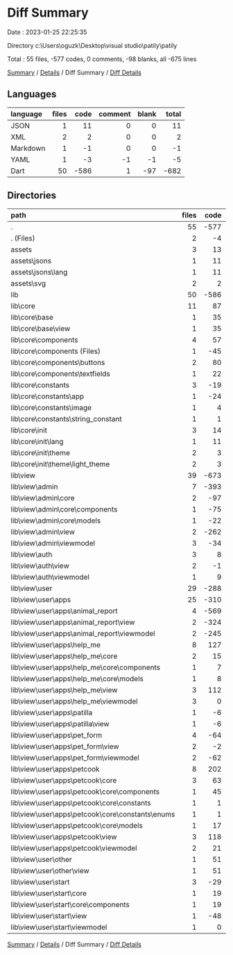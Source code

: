 # Diff Summary

Date : 2023-01-25 22:25:35

Directory c:\\Users\\oguzk\\Desktop\\visual studio\\patily\\patily

Total : 55 files,  -577 codes, 0 comments, -98 blanks, all -675 lines

[Summary](results.md) / [Details](details.md) / Diff Summary / [Diff Details](diff-details.md)

## Languages
| language | files | code | comment | blank | total |
| :--- | ---: | ---: | ---: | ---: | ---: |
| JSON | 1 | 11 | 0 | 0 | 11 |
| XML | 2 | 2 | 0 | 0 | 2 |
| Markdown | 1 | -1 | 0 | 0 | -1 |
| YAML | 1 | -3 | -1 | -1 | -5 |
| Dart | 50 | -586 | 1 | -97 | -682 |

## Directories
| path | files | code | comment | blank | total |
| :--- | ---: | ---: | ---: | ---: | ---: |
| . | 55 | -577 | 0 | -98 | -675 |
| . (Files) | 2 | -4 | -1 | -1 | -6 |
| assets | 3 | 13 | 0 | 0 | 13 |
| assets\\jsons | 1 | 11 | 0 | 0 | 11 |
| assets\\jsons\\lang | 1 | 11 | 0 | 0 | 11 |
| assets\\svg | 2 | 2 | 0 | 0 | 2 |
| lib | 50 | -586 | 1 | -97 | -682 |
| lib\\core | 11 | 87 | 1 | 6 | 94 |
| lib\\core\\base | 1 | 35 | 0 | 4 | 39 |
| lib\\core\\base\\view | 1 | 35 | 0 | 4 | 39 |
| lib\\core\\components | 4 | 57 | 1 | 5 | 63 |
| lib\\core\\components (Files) | 1 | -45 | 0 | -6 | -51 |
| lib\\core\\components\\buttons | 2 | 80 | 0 | 10 | 90 |
| lib\\core\\components\\textfields | 1 | 22 | 1 | 1 | 24 |
| lib\\core\\constants | 3 | -19 | 0 | -1 | -20 |
| lib\\core\\constants\\app | 1 | -24 | 0 | -1 | -25 |
| lib\\core\\constants\\image | 1 | 4 | 0 | 0 | 4 |
| lib\\core\\constants\\string_constant | 1 | 1 | 0 | 0 | 1 |
| lib\\core\\init | 3 | 14 | 0 | -2 | 12 |
| lib\\core\\init\\lang | 1 | 11 | 0 | 0 | 11 |
| lib\\core\\init\\theme | 2 | 3 | 0 | -2 | 1 |
| lib\\core\\init\\theme\\light_theme | 2 | 3 | 0 | -2 | 1 |
| lib\\view | 39 | -673 | 0 | -103 | -776 |
| lib\\view\\admin | 7 | -393 | -9 | -57 | -459 |
| lib\\view\\admin\\core | 2 | -97 | 0 | -9 | -106 |
| lib\\view\\admin\\core\\components | 1 | -75 | 0 | -7 | -82 |
| lib\\view\\admin\\core\\models | 1 | -22 | 0 | -2 | -24 |
| lib\\view\\admin\\view | 2 | -262 | -2 | -30 | -294 |
| lib\\view\\admin\\viewmodel | 3 | -34 | -7 | -18 | -59 |
| lib\\view\\auth | 3 | 8 | 0 | -1 | 7 |
| lib\\view\\auth\\view | 2 | -1 | 0 | -2 | -3 |
| lib\\view\\auth\\viewmodel | 1 | 9 | 0 | 1 | 10 |
| lib\\view\\user | 29 | -288 | 9 | -45 | -324 |
| lib\\view\\user\\apps | 25 | -310 | 9 | -41 | -342 |
| lib\\view\\user\\apps\\animal_report | 4 | -569 | -6 | -81 | -656 |
| lib\\view\\user\\apps\\animal_report\\view | 2 | -324 | 0 | -35 | -359 |
| lib\\view\\user\\apps\\animal_report\\viewmodel | 2 | -245 | -6 | -46 | -297 |
| lib\\view\\user\\apps\\help_me | 8 | 127 | -1 | 10 | 136 |
| lib\\view\\user\\apps\\help_me\\core | 2 | 15 | 0 | 1 | 16 |
| lib\\view\\user\\apps\\help_me\\core\\components | 1 | 7 | 0 | 1 | 8 |
| lib\\view\\user\\apps\\help_me\\core\\models | 1 | 8 | 0 | 0 | 8 |
| lib\\view\\user\\apps\\help_me\\view | 3 | 112 | -1 | 13 | 124 |
| lib\\view\\user\\apps\\help_me\\viewmodel | 3 | 0 | 0 | -4 | -4 |
| lib\\view\\user\\apps\\patilla | 1 | -6 | 0 | 0 | -6 |
| lib\\view\\user\\apps\\patilla\\view | 1 | -6 | 0 | 0 | -6 |
| lib\\view\\user\\apps\\pet_form | 4 | -64 | 0 | -9 | -73 |
| lib\\view\\user\\apps\\pet_form\\view | 2 | -2 | 0 | -2 | -4 |
| lib\\view\\user\\apps\\pet_form\\viewmodel | 2 | -62 | 0 | -7 | -69 |
| lib\\view\\user\\apps\\petcook | 8 | 202 | 16 | 39 | 257 |
| lib\\view\\user\\apps\\petcook\\core | 3 | 63 | 1 | 9 | 73 |
| lib\\view\\user\\apps\\petcook\\core\\components | 1 | 45 | 0 | 4 | 49 |
| lib\\view\\user\\apps\\petcook\\core\\constants | 1 | 1 | 1 | 2 | 4 |
| lib\\view\\user\\apps\\petcook\\core\\constants\\enums | 1 | 1 | 1 | 2 | 4 |
| lib\\view\\user\\apps\\petcook\\core\\models | 1 | 17 | 0 | 3 | 20 |
| lib\\view\\user\\apps\\petcook\\view | 3 | 118 | 9 | 18 | 145 |
| lib\\view\\user\\apps\\petcook\\viewmodel | 2 | 21 | 6 | 12 | 39 |
| lib\\view\\user\\other | 1 | 51 | 0 | 6 | 57 |
| lib\\view\\user\\other\\view | 1 | 51 | 0 | 6 | 57 |
| lib\\view\\user\\start | 3 | -29 | 0 | -10 | -39 |
| lib\\view\\user\\start\\core | 1 | 19 | 0 | -3 | 16 |
| lib\\view\\user\\start\\core\\components | 1 | 19 | 0 | -3 | 16 |
| lib\\view\\user\\start\\view | 1 | -48 | 0 | -8 | -56 |
| lib\\view\\user\\start\\viewmodel | 1 | 0 | 0 | 1 | 1 |

[Summary](results.md) / [Details](details.md) / Diff Summary / [Diff Details](diff-details.md)